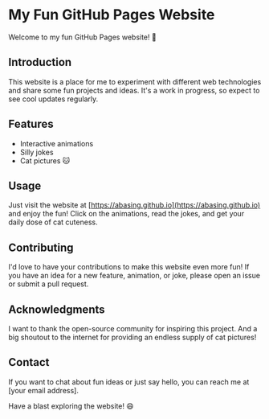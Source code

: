 # My Fun GitHub Pages Website

Welcome to my fun GitHub Pages website! 🚀

## Introduction

This website is a place for me to experiment with different web technologies and share some fun projects and ideas. It's a work in progress, so expect to see cool updates regularly.

## Features

- Interactive animations
- Silly jokes
- Cat pictures 🐱

## Usage

Just visit the website at [https://abasing.github.io](https://abasing.github.io) and enjoy the fun! Click on the animations, read the jokes, and get your daily dose of cat cuteness.

## Contributing

I'd love to have your contributions to make this website even more fun! If you have an idea for a new feature, animation, or joke, please open an issue or submit a pull request.

## Acknowledgments

I want to thank the open-source community for inspiring this project. And a big shoutout to the internet for providing an endless supply of cat pictures!

## Contact

If you want to chat about fun ideas or just say hello, you can reach me at [your email address].

Have a blast exploring the website! 😄
